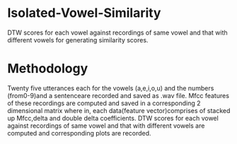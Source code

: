 # Isolated-Vowel-Similarity
DTW scores for each vowel against recordings of same vowel and that with different vowels for generating similarity scores.

# Methodology
Twenty five utterances each for the vowels (a,e,i,o,u) and the numbers (from0-9)and a sentenceare recorded and saved as .wav file. Mfcc features of these recordings are computed and saved in a corresponding 2 dimensional matrix where in, each data(feature vector)comprises of stacked up Mfcc,delta and double delta coefficients. DTW scores for each vowel against recordings of same vowel and that with different vowels are computed and corresponding plots are recorded.

